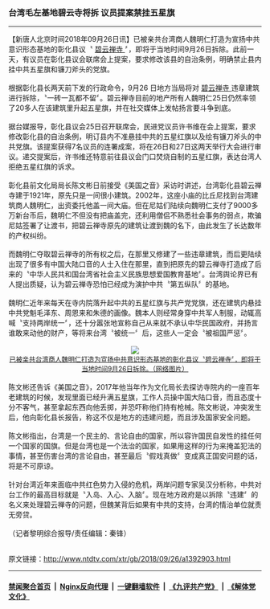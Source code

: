 ### 台湾毛左基地碧云寺将拆 议员提案禁挂五星旗
------------------------

<div class="wysiwyg">
 【新唐人北京时间2018年09月26日讯】已被亲共台湾商人魏明仁打造为宣扬中共意识形态基地的彰化县议〝
 <a href="http://www.ntdtv.com/xtr/gb/articlelistbytag_碧云禅寺.html" target="_blank">
  碧云禅寺
 </a>
 〞，即将于当地时间9月26日拆除。此前一天，有议员在彰化县议会联席会上提案，要求修改该县的自治条例，明确禁止县内挂中共五星旗和镰刀斧头的党旗。
 <br/>
 <br/>
 根据彰化县长两天前下发的行政命令，9月26 日地方当局将对
 <a href="http://www.ntdtv.com/xtr/gb/articlelistbytag_碧云禅寺.html" target="_blank">
  碧云禅寺
 </a>
 违章建筑进行拆除，〝一砖一瓦都不留〞。碧云禅寺目前的地产所有人魏明仁25日仍然率领了20多人在该建筑里升起五星旗，并在社交媒体上发帖扬言要斗争到底。
 <br/>
 <br/>
 据台媒报导，彰化县议会25日召开联席会，民进党议员许书维在会上提案，要求修改彰化县的自治条例，明订县内不准悬挂中共的五星红旗以及绘有镰刀斧头的中共党旗。该提案获得7名议员的连署成案，将在26日和27日这两天举行大会进行审议。递交提案后，许书维还特意前往县议会门口焚烧自制的五星红旗，表达台湾人拒绝五星红旗的诉求。
 <br/>
 <br/>
 彰化县前文化局局长陈文彬日前接受《美国之音》采访时讲述，台湾彰化县碧云禅寺建于1921年，原先只是一间很小建筑。2002年，这座小庙的比丘尼找到台湾建筑商人魏明仁，出资委托他盖一间大庙。但在尼姑们陆续向魏明仁支付了9000多万新台币后，魏明仁不但没有把庙盖完，还利用僧侣不熟悉社会事务的弱点，欺骗尼姑签署了让渡书，把碧云禅寺原先的建筑让渡到魏的名下，由此发生了长达数年的产权纠纷。
 <br/>
 <br/>
 而魏明仁夺取碧云禅寺的所有权之后，在那里又修建了一些违章建筑，而后更陆续出现了很多有中国大陆口音的人士入住在那里，直到把原先的碧云禅寺打造成了后来的〝中华人民共和国台湾省社会主义民族思想爱国教育基地〞。台湾舆论界已有人提出质疑，认为碧云禅寺恐怕已经成为演护中共〝第五纵队〞的基地。
 <br/>
 <br/>
 魏明仁近年来每天在寺内院落升起中共的五星红旗与共产党党旗，还在建筑内悬挂中共党魁毛泽东、周恩来和朱德的画像。魏本人则经常身穿中共军人制服，动辄高喊〝支持两岸统一〞，还十分嚣张地宣称自己从来就不承认中华民国政府，并扬言谁敢来动他的财产，等将来台湾〝被统一〞后，这些人一定会〝被祖国严惩〞。
 <br/>
 <center>
  <br/>
  <a href="http://imgs.ntdtv.com/pic/2018/9-26/p9049691a24878763.jpg" target="_blank">
   <img border="0" src="http://imgs.ntdtv.com/pic/2018/9-26/p9049691a24878763-ss.jpg"/>
   <br/>
   <font size="-1">
    已被亲共台湾商人魏明仁打造为宣扬中共意识形态基地的彰化县议〝碧云禅寺〞，即将于当地时间9月26日拆除。（网络图片）
   </font>
  </a>
  <br/>
 </center>
 <br/>
 陈文彬还告诉《美国之音》，2017年他当年作为文化局长去探访寺院内的一座百年老建筑的时候，发现里面已经升满五星旗，工作人员操中国大陆口音，而且态度十分不客气，甚至拿起东西向他丢掷，并恐吓称他们持有枪械。陈文彬说，冲突发生后，他向彰化县长报告，称这不仅是地方的违建问题，而且涉及国家安全问题。
 <br/>
 <br/>
 陈文彬指出，台湾是一个民主的、言论自由的国家，所以容许国民自发性的挂任何一个国家的国旗。但是台湾也是一个法治的国家，如果用这样的行为来掩盖犯法的事情，甚至伤害台湾的言论自由，甚至最后〝假戏真做〞变成真正国安问题的话，将是不可原谅。
 <br/>
 <br/>
 针对台湾近年来面临中共红色势力入侵的危机，两岸问题专家吴汉分析称，中共对台工作的最高目标就是〝入岛、入心、入脑〞。现在地方政府是以拆除〝违建〞的名义来处理碧云禅寺的问题，但魏某背后如果有中共的支持，台湾的情治单位就责无旁贷。
 <br/>
 <br/>
 （记者黎明综合报导/责任编辑：秦锋）
</div>

<br/>原文链接：http://www.ntdtv.com/xtr/gb/2018/09/26/a1392903.html


------------------------
#### [禁闻聚合首页](https://github.com/gfw-breaker/banned-news/blob/master/README.md) &nbsp;|&nbsp; [Nginx反向代理](https://github.com/gfw-breaker/open-proxy/blob/master/README.md) &nbsp;|&nbsp; [一键翻墙软件](https://github.com/gfw-breaker/nogfw/blob/master/README.md) &nbsp;|&nbsp; [《九评共产党》](https://github.com/gfw-breaker/9ping.md/blob/master/README.md#九评之一评共产党是什么) &nbsp;|&nbsp; [《解体党文化》](https://github.com/gfw-breaker/jtdwh.md/blob/master/README.md#绪论)